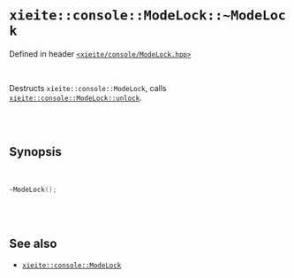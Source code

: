 # `xieite::console::ModeLock::~ModeLock`
Defined in header [`<xieite/console/ModeLock.hpp>`](../../../include/xieite/console/ModeLock.hpp)

<br/>

Destructs `xieite::console::ModeLock`, calls [`xieite::console::ModeLock::unlock`](../../../docs/console/ModeLock/unlock.md).

<br/><br/>

## Synopsis

<br/>

```cpp
~ModeLock();
```

<br/><br/>

## See also
- [`xieite::console::ModeLock`](../../../docs/console/ModeLock.md)
